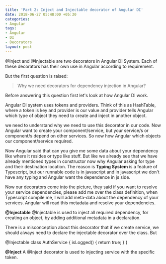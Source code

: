 ```yaml
---
title: 'Part 2: Inject and Injectable decorator of Angular DI'
date: 2018-06-27 05:48:00 +05:30
categories:
- Angular
tags:
- Angular
- DI
- Decorators
layout: post
---
```


@Inject and @Injectable are two decorators in Angular DI System. Each of these decorators has their own use in Angular according to requirement.

But the first question is raised: 
> Why we need decorators for dependency injection in Angular?

Before answering this question first let's look at how Angular DI work.

Angular DI system uses tokens and providers. Think of this as HashTable, where a token is key and provider is our value and provider tells Angular which type of object they need to create and inject in another object.

we need to understand why we need to use this decorator in our code. Now Angular want to create your component/service, but your service/s or component/s depend on other services. So now how Angular which objects our component/service required.

Now Angular said that can you give me some data about your dependency like where it resides or type like stuff. But like we already see that we have already mentioned types in constructor now why Angular asking for type and their destination location. The reason is **Typing System** is a feature of Typescript, but our runnable code is in javascript and in javascript we don't have any typing and Angular want the dependence in js side.

Now our decorators come into the picture, they said if you want to resolve your service dependencies, please add me over the class definition, when Typescript compile me, I will add meta-data about the dependency of your services. Angular will read this metadata and resolve your dependencies.

**@Injectable**
@Injectable is used to inject all required dependency, for creating an object, by adding additional metadata in a declaration.

There is a misconception about this decorator that if we create service, we should always need to declare the injectable decorator over the class. But 

  

@Injectable
class AuthService {
   isLogged() {
      return true;
    }
}

**@Inject**
A @Inject decorator is used to injecting service with the specific token.